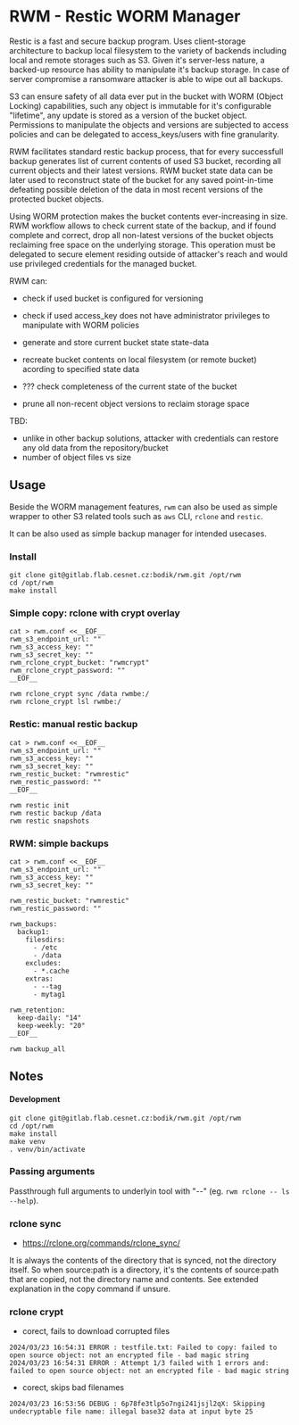 # RWM - Restic WORM Manager

Restic is a fast and secure backup program. Uses client-storage architecture to backup
local filesystem to the variety of backends including local and remote storages such
as S3. Given it's server-less nature, a backed-up resource has ability to manipulate it's
backup storage. In case of server compromise a ransomware attacker is able to wipe out
all backups.

S3 can ensure safety of all data ever put in the bucket with WORM (Object Locking)
capabilities, such any object is immutable for it's configurable "lifetime", any update
is stored as a version of the bucket object. Permissions to manipulate the objects and
versions are subjected to access policies and can be delegated to access_keys/users
with fine granularity.

RWM facilitates standard restic backup process, that for every successfull backup generates
list of current contents of used S3 bucket, recording all current objects and their latest
versions. RWM bucket state data can be later used to reconstruct state of the bucket for
any saved point-in-time defeating possible deletion of the data in most recent versions of
the protected bucket objects.

Using WORM protection makes the bucket contents ever-increasing in size. RWM workflow allows to
check current state of the backup, and if found complete and correct, drop all non-latest
versions of the bucket objects reclaiming free space on the underlying storage. This operation
must be delegated to secure element residing outside of attacker's reach and would use privileged
credentials for the managed bucket.

RWM can:

* check if used bucket is configured for versioning

* check if used access_key does not have administrator privileges to manipulate
  with WORM policies

* generate and store current bucket state state-data

* recreate bucket contents on local filesystem (or remote bucket) acording to specified
  state data

* ??? check completeness of the current state of the bucket

* prune all non-recent object versions to reclaim storage space


TBD:
* unlike in other backup solutions, attacker with credentials can restore any old data from the repository/bucket
* number of object files vs size


## Usage

Beside the WORM management features, `rwm` can also be used as simple wrapper to other S3 related
tools such as `aws` CLI, `rclone` and `restic`.

It can be also used as simple backup manager for intended usecases.


### Install
```
git clone git@gitlab.flab.cesnet.cz:bodik/rwm.git /opt/rwm
cd /opt/rwm
make install
```

### Simple copy: rclone with crypt overlay

```
cat > rwm.conf <<__EOF__
rwm_s3_endpoint_url: ""
rwm_s3_access_key: ""
rwm_s3_secret_key: ""
rwm_rclone_crypt_bucket: "rwmcrypt"
rwm_rclone_crypt_password: ""
__EOF__

rwm rclone_crypt sync /data rwmbe:/
rwm rclone_crypt lsl rwmbe:/
```

### Restic: manual restic backup

```
cat > rwm.conf <<__EOF__
rwm_s3_endpoint_url: ""
rwm_s3_access_key: ""
rwm_s3_secret_key: ""
rwm_restic_bucket: "rwmrestic"
rwm_restic_password: ""
__EOF__

rwm restic init
rwm restic backup /data
rwm restic snapshots
```

### RWM: simple backups

```
cat > rwm.conf <<__EOF__
rwm_s3_endpoint_url: ""
rwm_s3_access_key: ""
rwm_s3_secret_key: ""

rwm_restic_bucket: "rwmrestic"
rwm_restic_password: ""

rwm_backups:
  backup1:
    filesdirs:
      - /etc
      - /data
    excludes:
      - *.cache
    extras:
      - --tag
      - mytag1

rwm_retention:
  keep-daily: "14"
  keep-weekly: "20"
__EOF__

rwm backup_all
```


## Notes

#### Development
```
git clone git@gitlab.flab.cesnet.cz:bodik/rwm.git /opt/rwm
cd /opt/rwm
make install
make venv
. venv/bin/activate
```


### Passing arguments

Passthrough full arguments to underlyin tool with "--" (eg. `rwm rclone -- ls --help`).


### rclone sync
* https://rclone.org/commands/rclone_sync/

It is always the contents of the directory that is synced, not the directory itself.
So when source:path is a directory, it's the contents of source:path that are copied,
not the directory name and contents. See extended explanation in the copy command if unsure.


### rclone crypt

* corect, fails to download corrupted files
```
2024/03/23 16:54:31 ERROR : testfile.txt: Failed to copy: failed to open source object: not an encrypted file - bad magic string
2024/03/23 16:54:31 ERROR : Attempt 1/3 failed with 1 errors and: failed to open source object: not an encrypted file - bad magic string
```

* corect, skips bad filenames
```
2024/03/23 16:53:56 DEBUG : 6p78fe3tlp5o7ngi241jsjl2qX: Skipping undecryptable file name: illegal base32 data at input byte 25
```